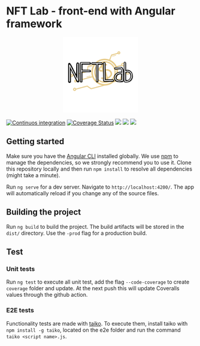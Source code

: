 # NFT Lab - front-end with Angular framework

<p align="center">
<img  src="./src/assets/logo-header.png" width="200"/>
</p>

[![Continuos integration](https://github.com/NFT-Lab/front-end-angular/actions/workflows/CI.yml/badge.svg?branch=main)](https://github.com/NFT-Lab/front-end-angular/actions/workflows/CI.yml) [![Coverage Status](https://coveralls.io/repos/github/NFT-Lab/front-end-angular/badge.svg?branch=develop)](https://coveralls.io/github/NFT-Lab/front-end-angular?branch=develop) [![](https://img.shields.io/badge/functional%20test-taiko-blue)](https://taiko.dev/)
[![](https://img.shields.io/badge/powered%20by-Sync%20Lab-9cf)](https://www.synclab.it/) [![](https://img.shields.io/badge/NFT%20Lab-frontend-blueviolet)](https://github.com/NFT-Lab/front-end-angular)


## Getting started

Make sure you have the [Angular CLI](https://angular.io/cli) installed globally. We use [npm](https://www.npmjs.com/) to manage the dependencies, so we strongly recommend you to use it. Clone this repository locally and then run `npm install` to resolve all dependencies (might take a minute).

Run `ng serve` for a dev server. Navigate to `http://localhost:4200/`. The app will automatically reload if you change any of the source files.

## Building the project
Run `ng build` to build the project. The build artifacts will be stored in the `dist/` directory. Use the `-prod` flag for a production build.

## Test

### Unit tests
Run `ng test` to execute all unit test, add the flag `--code-coverage` to create `coverage` folder and update. At the next push this will update Coveralls values through the github action.

### E2E tests 
Functionality tests are made with [taiko](https://taiko.dev/). To execute them, install taiko with `npm install -g taiko`, located on the e2e folder and run the command `taiko <script name>.js`.
